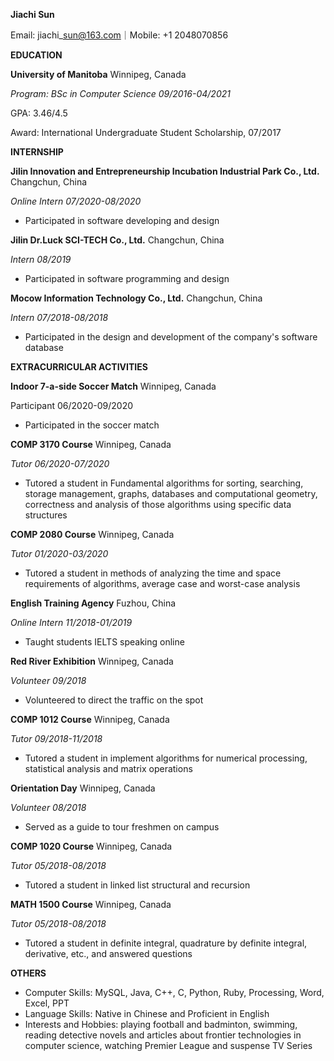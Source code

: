 **Jiachi Sun**

Email: jiachi\_sun@163.com｜Mobile: +1 2048070856

**EDUCATION**

**University of Manitoba** Winnipeg, Canada

_Program: BSc in Computer Science 09/2016-04/2021_

GPA: 3.46/4.5

Award: International Undergraduate Student Scholarship, 07/2017

**INTERNSHIP**

**Jilin Innovation and Entrepreneurship Incubation Industrial Park Co., Ltd.** Changchun, China

_Online Intern 07/2020-08/2020_

- Participated in software developing and design

**Jilin Dr.Luck SCI-TECH Co., Ltd.** Changchun, China

_Intern 08/2019_

- Participated in software programming and design

**Mocow Information Technology Co., Ltd.** Changchun, China

_Intern 07/2018-08/2018_

- Participated in the design and development of the company&#39;s software database

**EXTRACURRICULAR ACTIVITIES**

**Indoor 7-a-side Soccer Match** Winnipeg, Canada

Participant 06/2020-09/2020

- Participated in the soccer match

**COMP 3170 Course** Winnipeg, Canada

_Tutor 06/2020-07/2020_

- Tutored a student in Fundamental algorithms for sorting, searching, storage management, graphs, databases and computational geometry, correctness and analysis of those algorithms using specific data structures

**COMP 2080 Course** Winnipeg, Canada

_Tutor 01/2020-03/2020_

- Tutored a student in methods of analyzing the time and space requirements of algorithms, average case and worst-case analysis

**English Training Agency** Fuzhou, China

_Online Intern 11/2018-01/2019_

- Taught students IELTS speaking online

**Red River Exhibition** Winnipeg, Canada

_Volunteer 09/2018_

- Volunteered to direct the traffic on the spot

**COMP 1012 Course** Winnipeg, Canada

_Tutor 09/2018-11/2018_

- Tutored a student in implement algorithms for numerical processing, statistical analysis and matrix operations

**Orientation Day** Winnipeg, Canada

_Volunteer 08/2018_

- Served as a guide to tour freshmen on campus

**COMP 1020 Course** Winnipeg, Canada

_Tutor 05/2018-08/2018_

- Tutored a student in linked list structural and recursion

**MATH 1500 Course** Winnipeg, Canada

_Tutor 05/2018-08/2018_

- Tutored a student in definite integral, quadrature by definite integral, derivative, etc., and answered questions

**OTHERS**

- Computer Skills: MySQL, Java, C++, C, Python, Ruby, Processing, Word, Excel, PPT
- Language Skills: Native in Chinese and Proficient in English
- Interests and Hobbies: playing football and badminton, swimming, reading detective novels and articles about frontier technologies in computer science, watching Premier League and suspense TV Series
